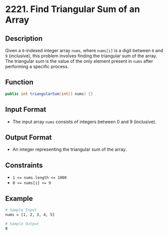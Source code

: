 # 2221. Find Triangular Sum of an Array

## Description

Given a `0`-indexed integer array `nums`, where `nums[i]` is a digit between `0` and `9` (inclusive), this problem involves finding the triangular sum of the array. The triangular sum is the value of the only element present in `nums` after performing a specific process.

## Function

```java
public int triangularSum(int[] nums) {}
```

## Input Format

- The input array `nums` consists of integers between 0 and 9 (inclusive).

## Output Format

- An integer representing the triangular sum of the array.

## Constraints

- `1 <= nums.length <= 1000`
- `0 <= nums[i] <= 9`

## Example

```bash
# Sample Input
nums = [1, 2, 3, 4, 5]

# Sample Output
8
```
